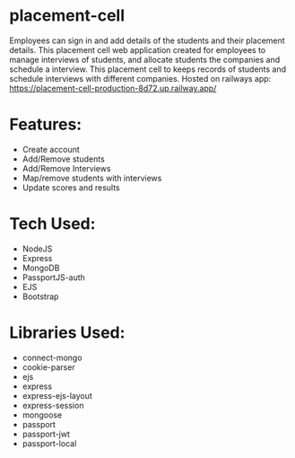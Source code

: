 # placement-cell
Employees can sign in and add details of the students and their placement details. This placement cell web application created for employees to manage interviews of students, and allocate students the companies and schedule a interview. This placement cell to keeps records of students and schedule interviews with different companies.
Hosted on railways app:
https://placement-cell-production-8d72.up.railway.app/

# Features:
  * Create account
  * Add/Remove students
  * Add/Remove Interviews
  * Map/remove students with interviews
  * Update scores and results

# Tech Used:

 * NodeJS
 * Express
 * MongoDB
 * PassportJS-auth
 * EJS
 * Bootstrap


# Libraries Used:

 * connect-mongo
 * cookie-parser
 * ejs
 * express
 * express-ejs-layout
 * express-session
 * mongoose
 * passport
 * passport-jwt
 * passport-local

